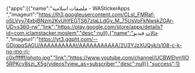{"apps":[{"name":"ملصقات اسلامية - WAStickerApps‏
 ","imageurl":"https://lh3.googleusercontent.com/CLsI_FMRaf-o5LVyv74xbjBNzm2KvUhYEGTS67zIaLLdGy_M_75UsVoFkNwskZGAr-UD=s360-rw","link":"https://play.google.com/store/apps/details?id=com.iclamstacker.moslem","desc":null},{"name":"حالات فيديو
 ","imageurl":"https://yt3.ggpht.com/--GDjqpqSAGU/AAAAAAAAAAI/AAAAAAAAAAA/2U3YJzXUQyk/s108-c-k-no-mo-rj-c0xffffff/photo.jpg","link":"https://www.youtube.com/channel/UCBWEhm1IO5RPKcy8szj_X5g/videos?view_as=subscriber","desc":null}],"success":1}
